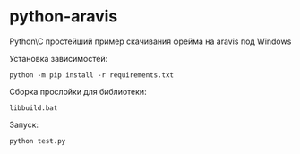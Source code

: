 # python-aravis
Python\C простейший пример скачивания фрейма на aravis под Windows

Установка зависимостей:
```
python -m pip install -r requirements.txt
```

Сборка прослойки для библиотеки:
```
libbuild.bat
```

Запуск:
```
python test.py
```